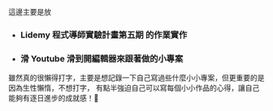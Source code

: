 這邊主要是放
- ### Lidemy 程式導師實驗計畫第五期 的作業實作
- ### 滑 Youtube 滑到開編輯器來跟著做的小專案


雖然真的很懶得打字，主要是想記錄一下自己寫過些什麼小小專案，但更重要的是因為生性懶惰，不想打字，
有點半強迫自己可以寫每個小小作品的心得，讓自己能夠有逐日進步的成就感！🤭

